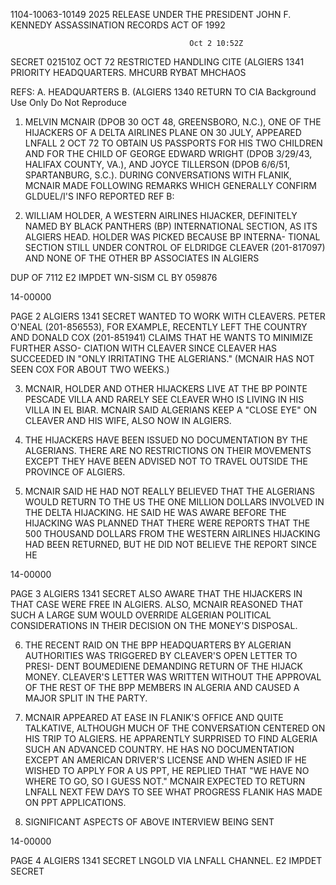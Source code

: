 1104-10063-10149 2025 RELEASE UNDER THE PRESIDENT JOHN F. KENNEDY ASSASSINATION RECORDS ACT OF 1992

                                            Oct 2 10:52Z
SECRET 021510Z OCT 72 RESTRICTED HANDLING
CITE (ALGIERS 1341
PRIORITY HEADQUARTERS.
MHCURB RYBAT MHCHAOS

REFS: A. HEADQUARTERS
      B. (ALGIERS 1340
RETURN TO CIA
Background Use Only
Do Not Reproduce
1. MELVIN MCNAIR (DPOB 30 OCT 48, GREENSBORO,
N.C.), ONE OF THE HIJACKERS OF A DELTA AIRLINES PLANE ON
30 JULY, APPEARED LNFALL 2 OCT 72 TO OBTAIN US PASSPORTS
FOR HIS TWO CHILDREN AND FOR THE CHILD OF GEORGE EDWARD
WRIGHT (DPOB 3/29/43, HALIFAX COUNTY, VA.), AND
JOYCE TILLERSON (DPOB 6/6/51, SPARTANBURG, S.C.).
DURING CONVERSATIONS WITH FLANIK, MCNAIR MADE FOLLOWING
REMARKS WHICH GENERALLY CONFIRM GLDUEL/I'S INFO REPORTED
REF B:

2. WILLIAM HOLDER, A WESTERN AIRLINES HIJACKER,
DEFINITELY NAMED BY BLACK PANTHERS (BP) INTERNATIONAL SECTION,
AS ITS ALGIERS HEAD. HOLDER WAS PICKED BECAUSE BP INTERNA-
TIONAL SECTION STILL UNDER CONTROL OF ELDRIDGE CLEAVER
(201-817097) AND NONE OF THE OTHER BP ASSOCIATES IN ALGIERS

DUP OF 7112
E2 IMPDET WN-SISM
CL BY 059876

14-00000

PAGE 2 ALGIERS 1341 SECRET
WANTED TO WORK WITH CLEAVERS. PETER O'NEAL (201-856553),
FOR EXAMPLE, RECENTLY LEFT THE COUNTRY AND DONALD COX
(201-851941) CLAIMS THAT HE WANTS TO MINIMIZE FURTHER ASSO-
CIATION WITH CLEAVER SINCE CLEAVER HAS SUCCEEDED IN "ONLY
IRRITATING THE ALGERIANS." (MCNAIR HAS NOT SEEN COX FOR
ABOUT TWO WEEKS.)

3. MCNAIR, HOLDER AND OTHER HIJACKERS LIVE AT THE BP
POINTE PESCADE VILLA AND RARELY SEE CLEAVER WHO IS LIVING
IN HIS VILLA IN EL BIAR. MCNAIR SAID ALGERIANS KEEP A
"CLOSE EYE" ON CLEAVER AND HIS WIFE, ALSO NOW IN ALGIERS.

4. THE HIJACKERS HAVE BEEN ISSUED NO DOCUMENTATION BY
THE ALGERIANS. THERE ARE NO RESTRICTIONS ON THEIR MOVEMENTS
EXCEPT THEY HAVE BEEN ADVISED NOT TO TRAVEL OUTSIDE THE
PROVINCE OF ALGIERS.

5. MCNAIR SAID HE HAD NOT REALLY BELIEVED THAT THE
ALGERIANS WOULD RETURN TO THE US THE ONE MILLION DOLLARS
INVOLVED IN THE DELTA HIJACKING. HE SAID HE WAS AWARE BEFORE
THE HIJACKING WAS PLANNED THAT THERE WERE REPORTS THAT THE
500 THOUSAND DOLLARS FROM THE WESTERN AIRLINES HIJACKING HAD
BEEN RETURNED, BUT HE DID NOT BELIEVE THE REPORT SINCE HE

14-00000

PAGE 3 ALGIERS 1341 SECRET
ALSO AWARE THAT THE HIJACKERS IN THAT CASE WERE FREE IN
ALGIERS. ALSO, MCNAIR REASONED THAT SUCH A LARGE SUM WOULD
OVERRIDE ALGERIAN POLITICAL CONSIDERATIONS IN THEIR DECISION
ON THE MONEY'S DISPOSAL.

6. THE RECENT RAID ON THE BPP HEADQUARTERS BY ALGERIAN
AUTHORITIES WAS TRIGGERED BY CLEAVER'S OPEN LETTER TO PRESI-
DENT BOUMEDIENE DEMANDING RETURN OF THE HIJACK
MONEY. CLEAVER'S LETTER WAS WRITTEN WITHOUT THE APPROVAL
OF THE REST OF THE BPP MEMBERS IN ALGERIA AND CAUSED A
MAJOR SPLIT IN THE PARTY.

7. MCNAIR APPEARED AT EASE IN FLANIK'S OFFICE AND
QUITE TALKATIVE, ALTHOUGH MUCH OF THE CONVERSATION CENTERED
ON HIS TRIP TO ALGIERS. HE APPARENTLY SURPRISED TO FIND
ALGERIA SUCH AN ADVANCED COUNTRY. HE HAS NO DOCUMENTATION
EXCEPT AN AMERICAN DRIVER'S LICENSE AND WHEN ASIED IF HE
WISHED TO APPLY FOR A US PPT, HE REPLIED THAT "WE HAVE NO
WHERE TO GO, SO I GUESS NOT." MCNAIR EXPECTED TO RETURN
LNFALL NEXT FEW DAYS TO SEE WHAT PROGRESS FLANIK HAS MADE ON
PPT APPLICATIONS.

8. SIGNIFICANT ASPECTS OF ABOVE INTERVIEW BEING SENT

14-00000

PAGE 4 ALGIERS 1341 SECRET
LNGOLD VIA LNFALL CHANNEL. E2 IMPDET
SECRET
